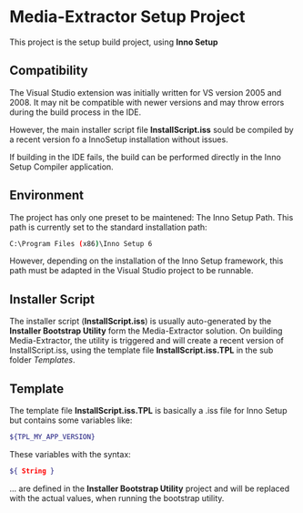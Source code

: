 # Media-Extractor Setup Project

This project is the setup build project, using **Inno Setup**

## Compatibility

The Visual Studio extension was initially written for VS version 2005 and 2008. It may nit be compatible with newer versions and may throw errors during the build process in the IDE.

However, the main installer script file **InstallScript.iss** sould be compiled by a recent version fo a InnoSetup installation without issues.

If building in the IDE fails, the build can be performed directly in the Inno Setup Compiler application.

## Environment

The project has only one preset to be maintened: The Inno Setup Path.
This path is currently set to the standard installation path:

```sh
C:\Program Files (x86)\Inno Setup 6
```

However, depending on the installation of the Inno Setup framework, this path must be adapted in the Visual Studio project to be runnable.

## Installer Script

The installer script (**InstallScript.iss**) is usually auto-generated by the **Installer Bootstrap Utility** form the Media-Extractor solution. On building Media-Extractor, the utility is triggered and will create a recent version of InstallScript.iss, using the template file **InstallScript.iss.TPL** in the sub folder *Templates*.

## Template

The template file **InstallScript.iss.TPL** is basically a .iss file for Inno Setup but contains some variables like:

```sh
${TPL_MY_APP_VERSION}
```

These variables with the syntax:

```sh
${ String }
```

... are defined in the **Installer Bootstrap Utility** project and will be replaced with the actual values, when running the bootstrap utility.
